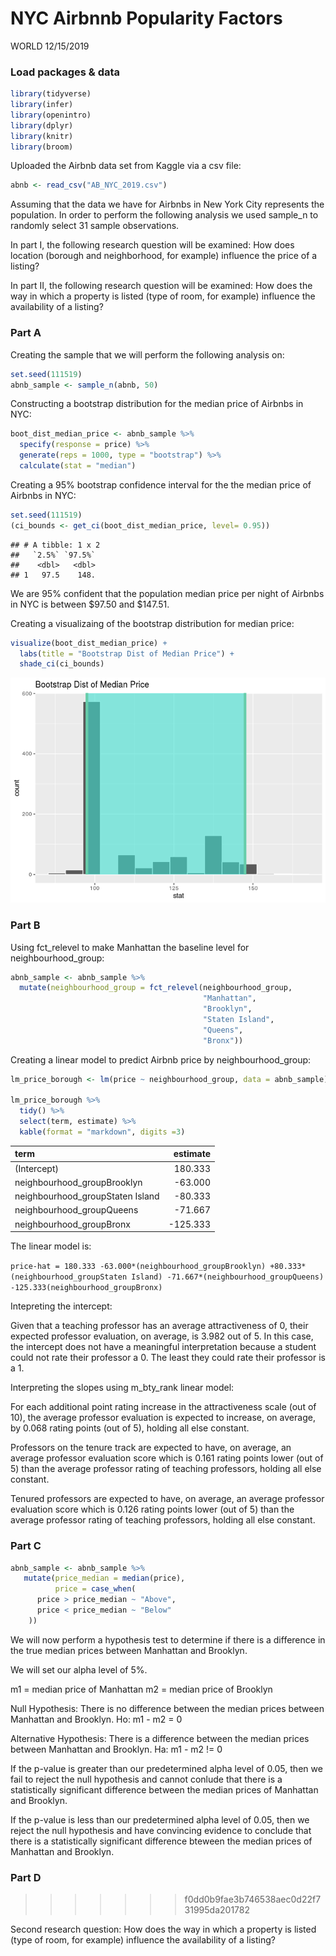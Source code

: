 NYC Airbnnb Popularity Factors
================
WORLD
12/15/2019

### Load packages & data

``` r
library(tidyverse) 
library(infer)
library(openintro)
library(dplyr)
library(knitr)
library(broom)
```

Uploaded the Airbnb data set from Kaggle via a csv file:

``` r
abnb <- read_csv("AB_NYC_2019.csv")
```

Assuming that the data we have for Airbnbs in New York City represents
the population. In order to perform the following analysis we used
sample\_n to randomly select 31 sample observations.

In part I, the following research question will be examined: How does
location (borough and neighborhood, for example) influence the price of
a listing?

In part II, the following research question will be examined: How does
the way in which a property is listed (type of room, for example)
influence the availability of a listing?

### Part A

Creating the sample that we will perform the following analysis on:

``` r
set.seed(111519)
abnb_sample <- sample_n(abnb, 50)
```

Constructing a bootstrap distribution for the median price of Airbnbs in
NYC:

``` r
boot_dist_median_price <- abnb_sample %>%
  specify(response = price) %>%
  generate(reps = 1000, type = "bootstrap") %>%
  calculate(stat = "median")
```

Creating a 95% bootstrap confidence interval for the the median price of
Airbnbs in NYC:

``` r
set.seed(111519)
(ci_bounds <- get_ci(boot_dist_median_price, level= 0.95))
```

    ## # A tibble: 1 x 2
    ##   `2.5%` `97.5%`
    ##    <dbl>   <dbl>
    ## 1   97.5    148.

We are 95% confident that the population median price per night of
Airbnbs in NYC is between $97.50 and $147.51.

Creating a visualizaing of the bootstrap distribution for median price:

``` r
visualize(boot_dist_median_price) + 
  labs(title = "Bootstrap Dist of Median Price") +
  shade_ci(ci_bounds)
```

![](data-analysis_files/figure-gfm/boot_dist_median_vis-1.png)<!-- -->

### Part B

Using fct\_relevel to make Manhattan the baseline level for
neighbourhood\_group:

``` r
abnb_sample <- abnb_sample %>%
  mutate(neighbourhood_group = fct_relevel(neighbourhood_group, 
                                           "Manhattan", 
                                           "Brooklyn",
                                           "Staten Island",
                                           "Queens",
                                           "Bronx"))
```

Creating a linear model to predict Airbnb price by neighbourhood\_group:

``` r
lm_price_borough <- lm(price ~ neighbourhood_group, data = abnb_sample)

lm_price_borough %>% 
  tidy() %>% 
  select(term, estimate) %>%
  kable(format = "markdown", digits =3)
```

| term                              |  estimate |
| :-------------------------------- | --------: |
| (Intercept)                       |   180.333 |
| neighbourhood\_groupBrooklyn      |  \-63.000 |
| neighbourhood\_groupStaten Island |  \-80.333 |
| neighbourhood\_groupQueens        |  \-71.667 |
| neighbourhood\_groupBronx         | \-125.333 |

The linear model is:

`price-hat = 180.333 -63.000*(neighbourhood_groupBrooklyn)
+80.333*(neighbourhood_groupStaten Island)
-71.667*(neighbourhood_groupQueens) -125.333(neighbourhood_groupBronx)`

Intepreting the intercept:

Given that a teaching professor has an average attractiveness of 0,
their expected professor evaluation, on average, is 3.982 out of 5. In
this case, the intercept does not have a meaningful interpretation
because a student could not rate their professor a 0. The least they
could rate their professor is a 1.

Interpreting the slopes using m\_bty\_rank linear model:

For each additional point rating increase in the attractiveness scale
(out of 10), the average professor evaluation is expected to increase,
on average, by 0.068 rating points (out of 5), holding all else
constant.

Professors on the tenure track are expected to have, on average, an
average professor evaluation score which is 0.161 rating points lower
(out of 5) than the average professor rating of teaching professors,
holding all else constant.

Tenured professors are expected to have, on average, an average
professor evaluation score which is 0.126 rating points lower (out of 5)
than the average professor rating of teaching professors, holding all
else constant.

### Part C

``` r
abnb_sample <- abnb_sample %>%
   mutate(price_median = median(price), 
          price = case_when(
      price > price_median ~ "Above",
      price < price_median ~ "Below"
    ))
```

We will now perform a hypothesis test to determine if there is a
difference in the true median prices between Manhattan and Brooklyn.

We will set our alpha level of 5%.

m1 = median price of Manhattan m2 = median price of Brooklyn

Null Hypothesis: There is no difference between the median prices
between Manhattan and Brooklyn. Ho: m1 - m2 = 0

Alternative Hypothesis: There is a difference between the median prices
between Manhattan and Brooklyn. Ha: m1 - m2 \!= 0

If the p-value is greater than our predetermined alpha level of 0.05,
then we fail to reject the null hypothesis and cannot conlude that there
is a statistically significant difference between the median prices of
Manhattan and Brooklyn.

If the p-value is less than our predetermined alpha level of 0.05, then
we reject the null hypothesis and have convincing evidence to conclude
that there is a statistically significant difference bteween the median
prices of Manhattan and Brooklyn.

### Part D

> > > > > > > f0dd0b9fae3b746538aec0d22f731995da201782

Second research question: How does the way in which a property is listed
(type of room, for example) influence the availability of a listing?
